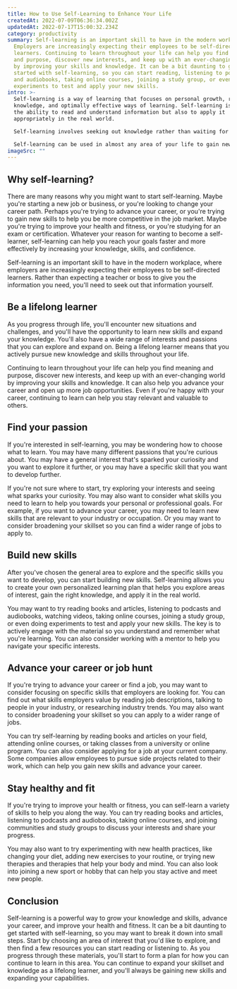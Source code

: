 ```yaml
---
title: How to Use Self-Learning to Enhance Your Life
createdAt: 2022-07-09T06:36:34.002Z
updatedAt: 2022-07-17T15:00:32.234Z
category: productivity
summary: Self-learning is an important skill to have in the modern workplace.
  Employers are increasingly expecting their employees to be self-directed
  learners. Continuing to learn throughout your life can help you find meaning
  and purpose, discover new interests, and keep up with an ever-changing world
  by improving your skills and knowledge. It can be a bit daunting to get
  started with self-learning, so you can start reading, listening to podcasts
  and audiobooks, taking online courses, joining a study group, or even doing
  experiments to test and apply your new skills.
intro: >-
  Self-learning is a way of learning that focuses on personal growth, right
  knowledge, and optimally effective ways of learning. Self-learning is not just
  the ability to read and understand information but also to apply it
  appropriately in the real world.

  Self-learning involves seeking out knowledge rather than waiting for it to come to you. It is an active process of exploring potential areas of interest, testing your knowledge, and expanding your skillset through reading, lectures, tutorials, or even online classes like Lynda or Udemy.

  Self-learning can be used in almost any area of your life to gain new skills that will help you succeed in your career or personal life. With some self-discipline and persistence, almost anyone can become a self-learner.
imageSrc: ""
---
```


## Why self-learning?

There are many reasons why you might want to start self-learning. Maybe you're starting a new job or business, or you're looking to change your career path. Perhaps you're trying to advance your career, or you're trying to gain new skills to help you be more competitive in the job market. Maybe you're trying to improve your health and fitness, or you're studying for an exam or certification. Whatever your reason for wanting to become a self-learner, self-learning can help you reach your goals faster and more effectively by increasing your knowledge, skills, and confidence.

Self-learning is an important skill to have in the modern workplace, where employers are increasingly expecting their employees to be self-directed learners. Rather than expecting a teacher or boss to give you the information you need, you'll need to seek out that information yourself.

## Be a lifelong learner

As you progress through life, you'll encounter new situations and challenges, and you'll have the opportunity to learn new skills and expand your knowledge. You'll also have a wide range of interests and passions that you can explore and expand on. Being a lifelong learner means that you actively pursue new knowledge and skills throughout your life.

Continuing to learn throughout your life can help you find meaning and purpose, discover new interests, and keep up with an ever-changing world by improving your skills and knowledge. It can also help you advance your career and open up more job opportunities. Even if you're happy with your career, continuing to learn can help you stay relevant and valuable to others.

## Find your passion

If you're interested in self-learning, you may be wondering how to choose what to learn. You may have many different passions that you're curious about. You may have a general interest that's sparked your curiosity and you want to explore it further, or you may have a specific skill that you want to develop further.

If you're not sure where to start, try exploring your interests and seeing what sparks your curiosity. You may also want to consider what skills you need to learn to help you towards your personal or professional goals. For example, if you want to advance your career, you may need to learn new skills that are relevant to your industry or occupation. Or you may want to consider broadening your skillset so you can find a wider range of jobs to apply to.

## Build new skills

After you've chosen the general area to explore and the specific skills you want to develop, you can start building new skills. Self-learning allows you to create your own personalized learning plan that helps you explore areas of interest, gain the right knowledge, and apply it in the real world.

You may want to try reading books and articles, listening to podcasts and audiobooks, watching videos, taking online courses, joining a study group, or even doing experiments to test and apply your new skills. The key is to actively engage with the material so you understand and remember what you're learning. You can also consider working with a mentor to help you navigate your specific interests.

## Advance your career or job hunt

If you're trying to advance your career or find a job, you may want to consider focusing on specific skills that employers are looking for. You can find out what skills employers value by reading job descriptions, talking to people in your industry, or researching industry trends. You may also want to consider broadening your skillset so you can apply to a wider range of jobs.

You can try self-learning by reading books and articles on your field, attending online courses, or taking classes from a university or online program. You can also consider applying for a job at your current company. Some companies allow employees to pursue side projects related to their work, which can help you gain new skills and advance your career.

## Stay healthy and fit

If you're trying to improve your health or fitness, you can self-learn a variety of skills to help you along the way. You can try reading books and articles, listening to podcasts and audiobooks, taking online courses, and joining communities and study groups to discuss your interests and share your progress.

You may also want to try experimenting with new health practices, like changing your diet, adding new exercises to your routine, or trying new therapies and therapies that help your body and mind. You can also look into joining a new sport or hobby that can help you stay active and meet new people.

## Conclusion

Self-learning is a powerful way to grow your knowledge and skills, advance your career, and improve your health and fitness. It can be a bit daunting to get started with self-learning, so you may want to break it down into small steps. Start by choosing an area of interest that you'd like to explore, and then find a few resources you can start reading or listening to. As you progress through these materials, you'll start to form a plan for how you can continue to learn in this area. You can continue to expand your skillset and knowledge as a lifelong learner, and you'll always be gaining new skills and expanding your capabilities.
